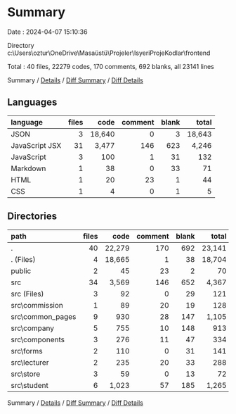 # Summary

Date : 2024-04-07 15:10:36

Directory c:\\Users\\oztur\\OneDrive\\Masaüstü\\Projeler\\IsyeriProjeKodlar\\frontend

Total : 40 files,  22279 codes, 170 comments, 692 blanks, all 23141 lines

Summary / [Details](details.md) / [Diff Summary](diff.md) / [Diff Details](diff-details.md)

## Languages
| language | files | code | comment | blank | total |
| :--- | ---: | ---: | ---: | ---: | ---: |
| JSON | 3 | 18,640 | 0 | 3 | 18,643 |
| JavaScript JSX | 31 | 3,477 | 146 | 623 | 4,246 |
| JavaScript | 3 | 100 | 1 | 31 | 132 |
| Markdown | 1 | 38 | 0 | 33 | 71 |
| HTML | 1 | 20 | 23 | 1 | 44 |
| CSS | 1 | 4 | 0 | 1 | 5 |

## Directories
| path | files | code | comment | blank | total |
| :--- | ---: | ---: | ---: | ---: | ---: |
| . | 40 | 22,279 | 170 | 692 | 23,141 |
| . (Files) | 4 | 18,665 | 1 | 38 | 18,704 |
| public | 2 | 45 | 23 | 2 | 70 |
| src | 34 | 3,569 | 146 | 652 | 4,367 |
| src (Files) | 3 | 92 | 0 | 29 | 121 |
| src\\commission | 1 | 89 | 20 | 19 | 128 |
| src\\common_pages | 9 | 930 | 28 | 147 | 1,105 |
| src\\company | 5 | 755 | 10 | 148 | 913 |
| src\\components | 3 | 276 | 11 | 47 | 334 |
| src\\forms | 2 | 110 | 0 | 31 | 141 |
| src\\lecturer | 2 | 235 | 20 | 33 | 288 |
| src\\store | 3 | 59 | 0 | 13 | 72 |
| src\\student | 6 | 1,023 | 57 | 185 | 1,265 |

Summary / [Details](details.md) / [Diff Summary](diff.md) / [Diff Details](diff-details.md)
